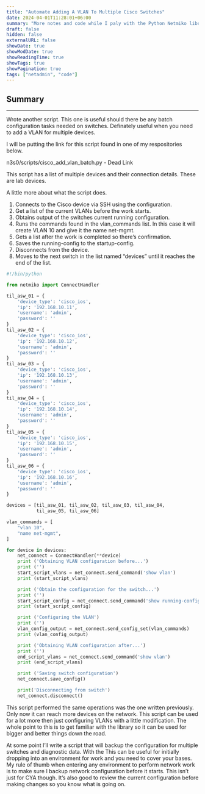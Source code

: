 ```yaml
---
title: "Automate Adding A VLAN To Multiple Cisco Switches"
date: 2024-04-01T11:28:01+06:00
summary: "More notes and code while I paly with the Python Netmiko library."
draft: false
hidden: false
externalURL: false
showDate: true
showModDate: true
showReadingTime: true
showTags: true
showPagination: true
tags: ["netadmin", "code"]
---
```


## Summary
---

Wrote another script. This one is useful should there be any batch 
configuration tasks needed on switches. Definately useful when you need 
to add a VLAN for multiple devices.

I will be putting the link for this script found in one of my 
respositories below.

n3s0/scripts/cisco_add_vlan_batch.py - Dead Link

This script has a list of multiple devices and their connection details. 
These are lab devices.

A little more about what the script does.

1. Connects to the Cisco device via SSH using the configuration.
2. Get a list of the current VLANs before the work starts.
3. Obtains output of the switches current running configuration.
4. Runs the commands found in the vlan_commands list. In this case it 
   will create VLAN 10 and give it the name net-mgmt.
5. Gets a list after the work is completed so there’s confirmation.
6. Saves the running-config to the startup-config.
7. Disconnects from the device.
8. Moves to the next switch in the list named “devices” until it 
   reaches the end of the list.

```python
#!/bin/python

from netmiko import ConnectHandler

til_asw_01 = {
    'device_type': 'cisco_ios',
    'ip': '192.168.10.11',
    'username': 'admin',
    'password': ''
}
til_asw_02 = {
    'device_type': 'cisco_ios',
    'ip': '192.168.10.12',
    'username': 'admin',
    'password': ''
}
til_asw_03 = {
    'device_type': 'cisco_ios',
    'ip': '192.168.10.13',
    'username': 'admin',
    'password': ''
}
til_asw_04 = {
    'device_type': 'cisco_ios',
    'ip': '192.168.10.14',
    'username': 'admin',
    'password': ''
}
til_asw_05 = {
    'device_type': 'cisco_ios',
    'ip': '192.168.10.15',
    'username': 'admin',
    'password': ''
}
til_asw_06 = {
    'device_type': 'cisco_ios',
    'ip': '192.168.10.16',
    'username': 'admin',
    'password': ''
}

devices = [til_asw_01, til_asw_02, til_asw_03, til_asw_04,
           til_asw_05, til_asw_06]

vlan_commands = [
    "vlan 10",
    "name net-mgmt",
]

for device in devices:
    net_connect = ConnectHandler(**device)
    print ('Obtaining VLAN configuration before...')
    print ('')
    start_script_vlans = net_connect.send_command('show vlan')
    print (start_script_vlans)

    print ('Obtain the configuration for the switch...')
    print ('')
    start_script_config = net_connect.send_command('show running-config')
    print (start_script_config)

    print ('Configuring the VLAN')
    print ('')
    vlan_config_output = net_connect.send_config_set(vlan_commands)
    print (vlan_config_output)

    print ('Obtaining VLAN configuration after...')
    print ('')
    end_script_vlans = net_connect.send_command('show vlan')
    print (end_script_vlans)

    print ('Saving switch configuration')
    net_connect.save_config()

    print('Disconnecting from switch')
    net_connect.disconnect()
```

This script performed the same operations was the one written 
previously. Only now it can reach more devices on the network. This 
script can be used for a lot more then just configuring VLANs with a 
little modification. The whole point to this is to get familiar with 
the library so it can be used for bigger and better things down the 
road.

At some point I’ll write a script that will backup the configuration 
for multiple switches and diagnostic data. With the This can be useful 
for initially dropping into an environment for work and you need to 
cover your bases. My rule of thumb when entering any environment to 
perform network work is to make sure I backup network configuration 
before it starts. This isn’t just for CYA though. It’s also good to 
review the current configuration before making changes so you know what 
is going on.